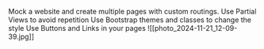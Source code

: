 
Mock a website and create multiple pages with custom routings.
Use Partial Views to avoid repetition
Use Bootstrap themes and classes to change the style 
Use Buttons and Links in your pages
![[photo_2024-11-21_12-09-39.jpg]]
